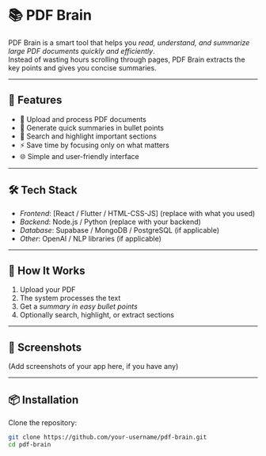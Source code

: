# 📚 PDF Brain

PDF Brain is a smart tool that helps you *read, understand, and summarize large PDF documents quickly and efficiently*.  
Instead of wasting hours scrolling through pages, PDF Brain extracts the key points and gives you concise summaries.  

---

## 🚀 Features
- 📄 Upload and process PDF documents  
- 🧠 Generate quick summaries in bullet points  
- 🔎 Search and highlight important sections  
- ⚡ Save time by focusing only on what matters  
- 🌐 Simple and user-friendly interface  

---

## 🛠 Tech Stack
- *Frontend*: [React / Flutter / HTML-CSS-JS] (replace with what you used)  
- *Backend*: Node.js / Python (replace with your backend)  
- *Database*: Supabase / MongoDB / PostgreSQL (if applicable)  
- *Other*: OpenAI / NLP libraries (if applicable)  

---

## 📖 How It Works
1. Upload your PDF  
2. The system processes the text  
3. Get a *summary in easy bullet points*  
4. Optionally search, highlight, or extract sections  

---

## 📸 Screenshots
(Add screenshots of your app here, if you have any)

---

## 📦 Installation

Clone the repository:
```bash
git clone https://github.com/your-username/pdf-brain.git
cd pdf-brain
